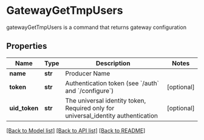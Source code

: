 # GatewayGetTmpUsers

gatewayGetTmpUsers is a command that returns gateway configuration
## Properties
Name | Type | Description | Notes
------------ | ------------- | ------------- | -------------
**name** | **str** | Producer Name | 
**token** | **str** | Authentication token (see &#x60;/auth&#x60; and &#x60;/configure&#x60;) | [optional] 
**uid_token** | **str** | The universal identity token, Required only for universal_identity authentication | [optional] 

[[Back to Model list]](../README.md#documentation-for-models) [[Back to API list]](../README.md#documentation-for-api-endpoints) [[Back to README]](../README.md)



